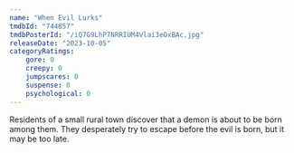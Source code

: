 ```yaml
---
name: "When Evil Lurks"
tmdbId: "744857"
tmdbPosterId: "/iQ7G9LhP7NRRIUM4Vlai3eOxBAc.jpg"
releaseDate: "2023-10-05"
categoryRatings:
    gore: 0
    creepy: 0
    jumpscares: 0
    suspense: 0
    psychological: 0
---
```

Residents of a small rural town discover that a demon is about to be born among them. They desperately try to escape before the evil is born, but it may be too late.
